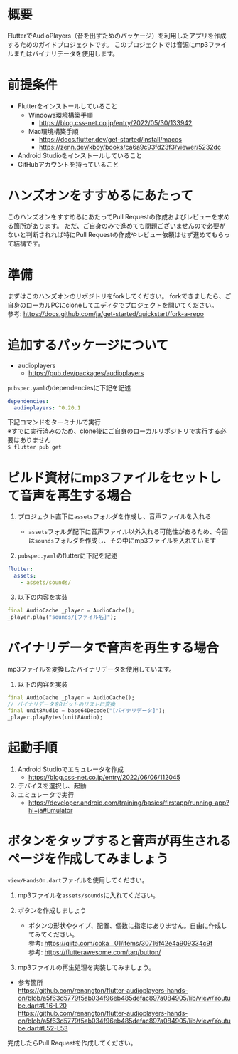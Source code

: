 # 概要

FlutterでAudioPlayers（音を出すためのパッケージ）を利用したアプリを作成するためのガイドプロジェクトです。
このプロジェクトでは音源にmp3ファイルまたはバイナリデータを使用します。

# 前提条件

- Flutterをインストールしていること
  - Windows環境構築手順
    - <https://blog.css-net.co.jp/entry/2022/05/30/133942>
  - Mac環境構築手順
    - <https://docs.flutter.dev/get-started/install/macos>
    - <https://zenn.dev/kboy/books/ca6a9c93fd23f3/viewer/5232dc>
- Android Studioをインストールしていること
- GitHubアカウントを持っていること

# ハンズオンをすすめるにあたって

このハンズオンをすすめるにあたってPull Requestの作成およびレビューを求める箇所があります。 ただ、ご自身のみで進めても問題ございませんので必要がないと判断されれば特にPull Requestの作成やレビュー依頼はせず進めてもらって結構です。

# 準備

まずはこのハンズオンのリポジトリをforkしてください。 forkできましたら、ご自身のローカルPCにcloneしてエディタでプロジェクトを開いてください。  
参考: <https://docs.github.com/ja/get-started/quickstart/fork-a-repo>

# 追加するパッケージについて

- audioplayers
  - <https://pub.dev/packages/audioplayers>

`pubspec.yaml`のdependenciesに下記を記述

```yaml
dependencies:
  audioplayers: ^0.20.1
```

下記コマンドをターミナルで実行  
※すでに実行済みのため、clone後にご自身のローカルリポジトリで実行する必要はありません  
`$ flutter pub get`  

# ビルド資材にmp3ファイルをセットして音声を再生する場合

1. プロジェクト直下に`assets`フォルダを作成し、音声ファイルを入れる
    - `assets`フォルダ配下に音声ファイル以外入れる可能性があるため、今回は`sounds`フォルダを作成し、その中にmp3ファイルを入れています

2. `pubspec.yaml`のflutterに下記を記述  

```yaml
flutter:
  assets:
    - assets/sounds/
```

3. 以下の内容を実装

```dart
final AudioCache _player = AudioCache();
_player.play("sounds/[ファイル名]");
```

# バイナリデータで音声を再生する場合

mp3ファイルを変換したバイナリデータを使用しています。  

1. 以下の内容を実装  

```dart
final AudioCache _player = AudioCache();
// バイナリデータを8ビットのリストに変換
final unit8Audio = base64Decode("[バイナリデータ]");
_player.playBytes(unit8Audio);
```

# 起動手順

1. Android Studioでエミュレータを作成
    - <https://blog.css-net.co.jp/entry/2022/06/06/112045>
2. デバイスを選択し、起動
3. エミュレータで実行
    - <https://developer.android.com/training/basics/firstapp/running-app?hl=ja#Emulator>

# ボタンをタップすると音声が再生されるページを作成してみましょう

`view/HandsOn.dart`ファイルを使用してください。

1. mp3ファイルを`assets/sounds`に入れてください。

2. ボタンを作成しましょう
    - ボタンの形状やタイプ、配置、個数に指定はありません。自由に作成してみてください。  
参考: <https://qiita.com/coka__01/items/30716f42e4a909334c9f>  
参考: <https://flutterawesome.com/tag/button/>

3. mp3ファイルの再生処理を実装してみましょう。

- 参考箇所  
<https://github.com/renangton/flutter-audioplayers-hands-on/blob/a5f63d5779f5ab034f96eb485defac897a084905/lib/view/Youtube.dart#L16-L20>  
<https://github.com/renangton/flutter-audioplayers-hands-on/blob/a5f63d5779f5ab034f96eb485defac897a084905/lib/view/Youtube.dart#L52-L53>

完成したらPull Requestを作成してください。
